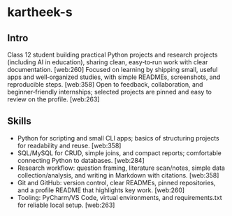 # kartheek-s

## Intro
Class 12 student building practical Python projects and research projects (including AI in education), sharing clean, easy‑to‑run work with clear documentation. [web:260]
Focused on learning by shipping small, useful apps and well‑organized studies, with simple READMEs, screenshots, and reproducible steps. [web:358]
Open to feedback, collaboration, and beginner‑friendly internships; selected projects are pinned and easy to review on the profile. [web:263]

## Skills
- Python for scripting and small CLI apps; basics of structuring projects for readability and reuse. [web:358]
- SQL/MySQL for CRUD, simple joins, and compact reports; comfortable connecting Python to databases. [web:284]
- Research workflow: question framing, literature scan/notes, simple data collection/analysis, and writing in Markdown with citations. [web:358]
- Git and GitHub: version control, clear READMEs, pinned repositories, and a profile README that highlights key work. [web:260]
- Tooling: PyCharm/VS Code, virtual environments, and requirements.txt for reliable local setup. [web:263]
